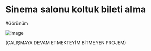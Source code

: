# Sinema salonu koltuk bileti alma

#Görünüm

![image](https://github.com/yusufkaratasss/Cinemasalon/assets/150325103/75825940-522d-40c2-b984-59b5f92854c8)

(ÇALIŞMAYA DEVAM ETMEKTEYİM BİTMEYEN PROJEM)


